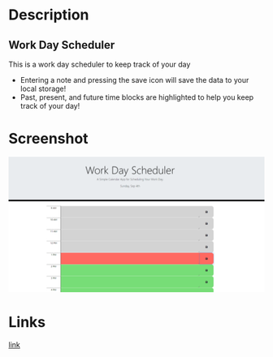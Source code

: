# Description

## Work Day Scheduler

This is a work day scheduler to keep track of your day
- Entering a note and pressing the save icon will save the data to your local storage!
- Past, present, and future time blocks are highlighted to help you keep track of your day!

# Screenshot
![screenshot](./assets/img/scheduler.png)

# Links
[link](https://ryancharleson.github.io/Challenge-05-workDayScheduler/)
